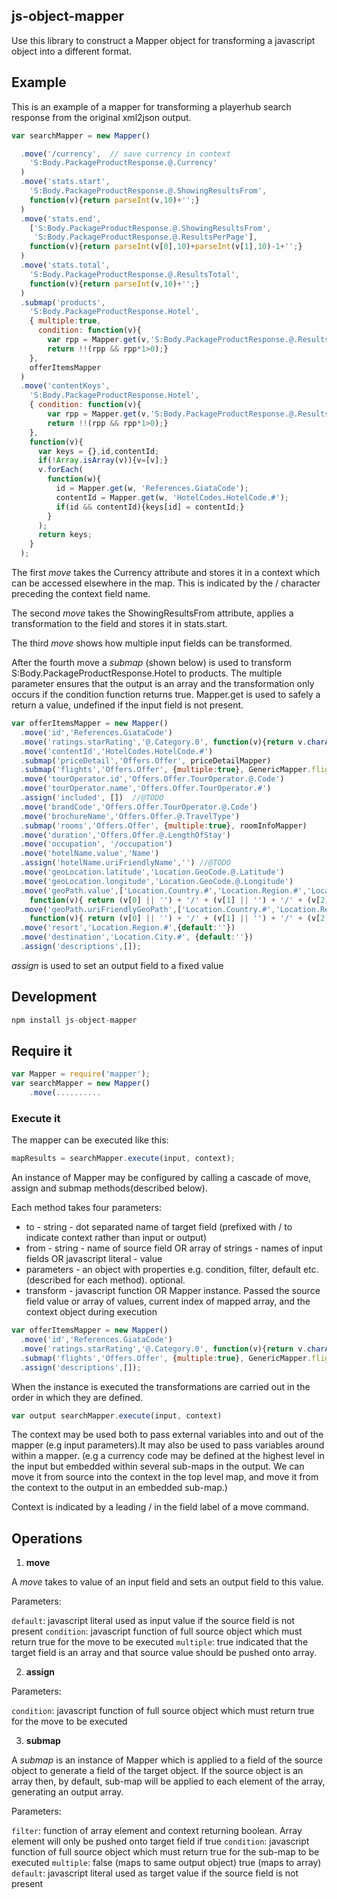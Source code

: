 ## js-object-mapper


Use this library to construct a Mapper object for transforming a javascript object into a different format.

## Example

This is an example of a mapper for transforming a playerhub search response from the original xml2json output.

``` js
var searchMapper = new Mapper()

  .move('/currency',  // save currency in context
    'S:Body.PackageProductResponse.@.Currency'
  )
  .move('stats.start',
    'S:Body.PackageProductResponse.@.ShowingResultsFrom',
    function(v){return parseInt(v,10)+'';}
  )
  .move('stats.end',
    ['S:Body.PackageProductResponse.@.ShowingResultsFrom',
     'S:Body.PackageProductResponse.@.ResultsPerPage'],
    function(v){return parseInt(v[0],10)+parseInt(v[1],10)-1+'';}
  )
  .move('stats.total',
    'S:Body.PackageProductResponse.@.ResultsTotal',
    function(v){return parseInt(v,10)+'';}
  )
  .submap('products',
    'S:Body.PackageProductResponse.Hotel',
    { multiple:true,
      condition: function(v){
        var rpp = Mapper.get(v,'S:Body.PackageProductResponse.@.ResultsPerPage');
        return !!(rpp && rpp*1>0);}
    },
    offerItemsMapper
  )
  .move('contentKeys',
    'S:Body.PackageProductResponse.Hotel',
    { condition: function(v){
        var rpp = Mapper.get(v,'S:Body.PackageProductResponse.@.ResultsPerPage');
        return !!(rpp && rpp*1>0);}
    },
    function(v){
      var keys = {},id,contentId;
      if(!Array.isArray(v)){v=[v];}
      v.forEach(
        function(w){
          id = Mapper.get(w, 'References.GiataCode');
          contentId = Mapper.get(w, 'HotelCodes.HotelCode.#');
          if(id && contentId){keys[id] = contentId;}
        }
      );
      return keys;
    }
  );
```

The first *move* takes the Currency attribute and stores it in a context which can be accessed elsewhere in the map. This is indicated by the / character preceding the context field name.

The second *move* takes the ShowingResultsFrom attribute, applies a transformation to the field and stores it in stats.start.

The third *move* shows how multiple input fields can be transformed.

After the fourth move a *submap* (shown below) is used to transform S:Body.PackageProductResponse.Hotel to products. The multiple parameter ensures that the output is an array and the transformation only occurs if the condition function returns true. Mapper.get is used to safely a return a value, undefined if the input field is not present.

``` js
var offerItemsMapper = new Mapper()
  .move('id','References.GiataCode')
  .move('ratings.starRating','@.Category.0', function(v){return v.charAt(0);})
  .move('contentId','HotelCodes.HotelCode.#')
  .submap('priceDetail','Offers.Offer', priceDetailMapper)
  .submap('flights','Offers.Offer', {multiple:true}, GenericMapper.flightMapper)
  .move('tourOperator.id','Offers.Offer.TourOperator.@.Code')
  .move('tourOperator.name','Offers.Offer.TourOperator.#')
  .assign('included', [])  //@TODO
  .move('brandCode','Offers.Offer.TourOperator.@.Code')
  .move('brochureName','Offers.Offer.@.TravelType')
  .submap('rooms','Offers.Offer', {multiple:true}, roomInfoMapper)
  .move('duration','Offers.Offer.@.LengthOfStay')
  .move('occupation', '/occupation')
  .move('hotelName.value','Name')
  .assign('hotelName.uriFriendlyName','') //@TODO
  .move('geoLocation.latitude','Location.GeoCode.@.Latitude')
  .move('geoLocation.longitude','Location.GeoCode.@.Longitude')
  .move('geoPath.value',['Location.Country.#','Location.Region.#','Location.City.#'],
    function(v){ return (v[0] || '') + '/' + (v[1] || '') + '/' + (v[2] || '');})
  .move('geoPath.uriFriendlyGeoPath',['Location.Country.#','Location.Region.#','Location.City.#'],
    function(v){ return (v[0] || '') + '/' + (v[1] || '') + '/' + (v[2] || '');})
  .move('resort','Location.Region.#',{default:''})
  .move('destination','Location.City.#', {default:''})
  .assign('descriptions',[]);
```

 *assign* is used to set an output field to a fixed value

## Development

``` js
npm install js-object-mapper
```

## Require it

``` js
var Mapper = require('mapper');    
var searchMapper = new Mapper()
    .move(..........
```
### Execute it

The mapper can be executed like this:
``` js
mapResults = searchMapper.execute(input, context);
```

An instance of Mapper may be configured by calling a cascade of move, assign and submap methods(described below).

Each method takes four parameters:
 
   * to - string - dot separated name of target field (prefixed with / to indicate context rather than input or output)
   * from - string - name of source field OR array of strings - names of input fields OR javascript literal - value
   * parameters - an object with properties e.g. condition, filter, default etc. (described for each method). optional.
   * transform - javascript function OR Mapper instance.  Passed the source field value or array of values, current index of mapped array, and the context object during execution
   

``` js
var offerItemsMapper = new Mapper()
  .move('id','References.GiataCode')
  .move('ratings.starRating','@.Category.0', function(v){return v.charAt(0);})
  .submap('flights','Offers.Offer', {multiple:true}, GenericMapper.flightMapper)
  .assign('descriptions',[]);
```

When the instance is executed the transformations are carried out in the order in which they are defined.

``` js
var output searchMapper.execute(input, context)
```

The context may be used both to pass external variables into and out of the mapper (e.g input parameters).It may also be used to pass variables around within a mapper. (e.g a currency code may be defined at the highest level in the input
but embedded within several sub-maps in the output. We can move it from source into the context in the top level map,
and move it from the context to the output in an embedded sub-map.)

Context is indicated by a leading / in the field label of a move command.

## Operations

1) **move**

A *move* takes to value of an input field and sets an output field to this value.

Parameters:

`default`: javascript literal used as input value if the source field is not present
`condition`: javascript function of full source object which must return true for the move to be executed
`multiple`: true indicated that the target field is an array and that source value should be pushed onto array.

2) **assign**

Parameters:

`condition`: javascript function of full source object which must return true for the move to be executed

3) **submap**

A *submap* is an instance of Mapper which is applied to a field of the source object to generate a field of the target object.
If the source object is an array then, by default, sub-map will be applied to each element of the array,  generating an output array.

Parameters:

`filter`: function of array element and context returning boolean. Array element will only be pushed onto target field if true
`condition`: javascript function of full source object which must return true for the sub-map to be executed
`multiple`: false (maps to same output object)          true  (maps to array)
`default`: javascript literal used as target value if the source field is not present






